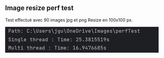 ## Image resize perf test

Test effectué avec 90 images jpg et png
Resize en 100x100 px.

![Alt text](perf_screen.png)